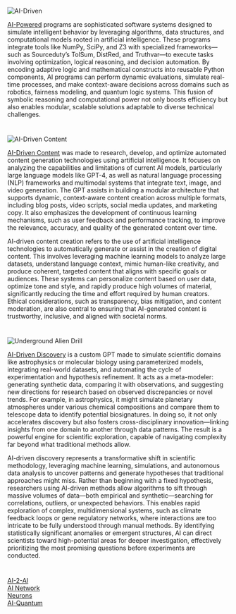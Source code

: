 ![AI-Driven](https://github.com/user-attachments/assets/4aa318f5-ab22-463e-8efe-7fd3e6429334)

[AI-Powered](https://chatgpt.com/g/g-7cvn180Mm-ai-powered) programs are sophisticated software systems designed to simulate intelligent behavior by leveraging algorithms, data structures, and computational models rooted in artificial intelligence. These programs integrate tools like NumPy, SciPy, and Z3 with specialized frameworks—such as Sourceduty’s TolSum, DistRed, and Truthvar—to execute tasks involving optimization, logical reasoning, and decision automation. By encoding adaptive logic and mathematical constructs into reusable Python components, AI programs can perform dynamic evaluations, simulate real-time processes, and make context-aware decisions across domains such as robotics, fairness modeling, and quantum logic systems. This fusion of symbolic reasoning and computational power not only boosts efficiency but also enables modular, scalable solutions adaptable to diverse technical challenges.

#

![AI-Driven Content](https://github.com/user-attachments/assets/9200316f-2ad1-4b8f-ae0f-446f289c3c77)

[AI-Driven Content](https://chatgpt.com/g/g-685dd6100e90819190900e1a0677d17c-ai-driven-content) was made to research, develop, and optimize automated content generation technologies using artificial intelligence. It focuses on analyzing the capabilities and limitations of current AI models, particularly large language models like GPT-4, as well as natural language processing (NLP) frameworks and multimodal systems that integrate text, image, and video generation. The GPT assists in building a modular architecture that supports dynamic, context-aware content creation across multiple formats, including blog posts, video scripts, social media updates, and marketing copy. It also emphasizes the development of continuous learning mechanisms, such as user feedback and performance tracking, to improve the relevance, accuracy, and quality of the generated content over time.

AI-driven content creation refers to the use of artificial intelligence technologies to automatically generate or assist in the creation of digital content. This involves leveraging machine learning models to analyze large datasets, understand language context, mimic human-like creativity, and produce coherent, targeted content that aligns with specific goals or audiences. These systems can personalize content based on user data, optimize tone and style, and rapidly produce high volumes of material, significantly reducing the time and effort required by human creators. Ethical considerations, such as transparency, bias mitigation, and content moderation, are also central to ensuring that AI-generated content is trustworthy, inclusive, and aligned with societal norms.

#

![Underground Alien Drill](https://github.com/user-attachments/assets/9f8c8cc4-f666-4dfc-acbc-f0bdda50603e)

[AI-Driven Discovery](https://chatgpt.com/g/g-681e6e45439c81918acdbc3c68d28465-ai-driven-discovery) is a custom GPT made to simulate scientific domains like astrophysics or molecular biology using parameterized models, integrating real-world datasets, and automating the cycle of experimentation and hypothesis refinement. It acts as a meta-modeler: generating synthetic data, comparing it with observations, and suggesting new directions for research based on observed discrepancies or novel trends. For example, in astrophysics, it might simulate planetary atmospheres under various chemical compositions and compare them to telescope data to identify potential biosignatures. In doing so, it not only accelerates discovery but also fosters cross-disciplinary innovation—linking insights from one domain to another through data patterns. The result is a powerful engine for scientific exploration, capable of navigating complexity far beyond what traditional methods allow.

AI-driven discovery represents a transformative shift in scientific methodology, leveraging machine learning, simulations, and autonomous data analysis to uncover patterns and generate hypotheses that traditional approaches might miss. Rather than beginning with a fixed hypothesis, researchers using AI-driven methods allow algorithms to sift through massive volumes of data—both empirical and synthetic—searching for correlations, outliers, or unexpected behaviors. This enables rapid exploration of complex, multidimensional systems, such as climate feedback loops or gene regulatory networks, where interactions are too intricate to be fully understood through manual methods. By identifying statistically significant anomalies or emergent structures, AI can direct scientists toward high-potential areas for deeper investigation, effectively prioritizing the most promising questions before experiments are conducted.

#

[AI-2-AI](https://chatgpt.com/g/g-676488a4b5708191b1c1f0f50a3e5e06-ai-2-ai)
<br>
[AI Network](https://chatgpt.com/g/g-67b59886ece88191b42d753aeb23c800-ai-network)
<br>
[Neurons](https://github.com/sourceduty/Neurons)
<br>
[AI-Quantum](https://chatgpt.com/g/g-67b5b2143dfc8191bcadc55a580e96a0-ai-quantum)
